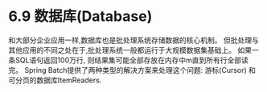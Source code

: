 # 6.9 数据库(Database) #


和大部分企业应用一样,数据库也是批处理系统存储数据的核心机制。 但批处理与其他应用的不同之处在于,批处理系统一般都运行于大规模数据集基础上。 如果一条SQL语句返回100万行, 则结果集可能全部存放在内存中m直到所有行全部读完。 Spring Batch提供了两种类型的解决方案来处理这个问题: 游标(Cursor) 和 可分页的数据库ItemReaders.
